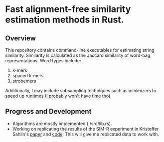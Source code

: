 # Fast alignment-free similarity estimation methods in Rust.

## Overview
This repository contains command-line executables for estimating string similarity. Similarity is calculated as the Jaccard similarity of word-bag representations. Word types include:
1. k-mers
2. spaced k-mers
3. strobemers

Additionally, I may include subsampling techniques such as minimizers to speed up runtimes (I probably won't have time tho).

## Progress and Development
* Algorithms are mostly implemented (./src/lib.rs).
* Working on replicating the results of the SIM-R experiment in Kristoffer Sahlin's [paper](https://genome.cshlp.org/content/31/11/2080) and [code](https://github.com/ksahlin/strobemers). This will give me replicated data to work with.
